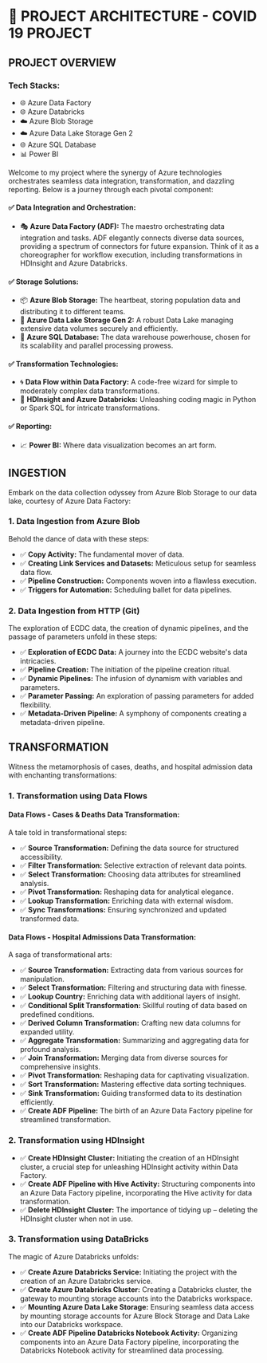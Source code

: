 # 🚀 PROJECT ARCHITECTURE - COVID 19 PROJECT

## PROJECT OVERVIEW

### Tech Stacks:
- 🌐 Azure Data Factory
- 🌐 Azure Databricks
- ☁️ Azure Blob Storage
- ☁️ Azure Data Lake Storage Gen 2
- 🌐 Azure SQL Database
- 📊 Power BI

Welcome to my project where the synergy of Azure technologies orchestrates seamless data integration, transformation, and dazzling reporting. Below is a journey through each pivotal component:

#### ✅ Data Integration and Orchestration:
- 🎭 **Azure Data Factory (ADF):** The maestro orchestrating data integration and tasks. ADF elegantly connects diverse data sources, providing a spectrum of connectors for future expansion. Think of it as a choreographer for workflow execution, including transformations in HDInsight and Azure Databricks.

#### ✅ Storage Solutions:
- 📦 **Azure Blob Storage:** The heartbeat, storing population data and distributing it to different teams.
- 📁 **Azure Data Lake Storage Gen 2:** A robust Data Lake managing extensive data volumes securely and efficiently.
- 💾 **Azure SQL Database:** The data warehouse powerhouse, chosen for its scalability and parallel processing prowess.

#### ✅ Transformation Technologies:
- 🌀 **Data Flow within Data Factory:** A code-free wizard for simple to moderately complex data transformations.
- 🌌 **HDInsight and Azure Databricks:** Unleashing coding magic in Python or Spark SQL for intricate transformations.

#### ✅ Reporting:
- 📈 **Power BI:** Where data visualization becomes an art form.

## INGESTION

Embark on the data collection odyssey from Azure Blob Storage to our data lake, courtesy of Azure Data Factory:

### 1. Data Ingestion from Azure Blob

Behold the dance of data with these steps:
- ✅ **Copy Activity:** The fundamental mover of data.
- ✅ **Creating Link Services and Datasets:** Meticulous setup for seamless data flow.
- ✅ **Pipeline Construction:** Components woven into a flawless execution.
- ✅ **Triggers for Automation:** Scheduling ballet for data pipelines.

### 2. Data Ingestion from HTTP (Git)

The exploration of ECDC data, the creation of dynamic pipelines, and the passage of parameters unfold in these steps:
- ✅ **Exploration of ECDC Data:** A journey into the ECDC website's data intricacies.
- ✅ **Pipeline Creation:** The initiation of the pipeline creation ritual.
- ✅ **Dynamic Pipelines:** The infusion of dynamism with variables and parameters.
- ✅ **Parameter Passing:** An exploration of passing parameters for added flexibility.
- ✅ **Metadata-Driven Pipeline:** A symphony of components creating a metadata-driven pipeline.

## TRANSFORMATION

Witness the metamorphosis of cases, deaths, and hospital admission data with enchanting transformations:

### 1. Transformation using Data Flows

#### Data Flows - Cases & Deaths Data Transformation:

A tale told in transformational steps:
- ✅ **Source Transformation:** Defining the data source for structured accessibility.
- ✅ **Filter Transformation:** Selective extraction of relevant data points.
- ✅ **Select Transformation:** Choosing data attributes for streamlined analysis.
- ✅ **Pivot Transformation:** Reshaping data for analytical elegance.
- ✅ **Lookup Transformation:** Enriching data with external wisdom.
- ✅ **Sync Transformations:** Ensuring synchronized and updated transformed data.

#### Data Flows - Hospital Admissions Data Transformation:

A saga of transformational arts:
- ✅ **Source Transformation:** Extracting data from various sources for manipulation.
- ✅ **Select Transformation:** Filtering and structuring data with finesse.
- ✅ **Lookup Country:** Enriching data with additional layers of insight.
- ✅ **Conditional Split Transformation:** Skillful routing of data based on predefined conditions.
- ✅ **Derived Column Transformation:** Crafting new data columns for expanded utility.
- ✅ **Aggregate Transformation:** Summarizing and aggregating data for profound analysis.
- ✅ **Join Transformation:** Merging data from diverse sources for comprehensive insights.
- ✅ **Pivot Transformation:** Reshaping data for captivating visualization.
- ✅ **Sort Transformation:** Mastering effective data sorting techniques.
- ✅ **Sink Transformation:** Guiding transformed data to its destination efficiently.
- ✅ **Create ADF Pipeline:** The birth of an Azure Data Factory pipeline for streamlined transformation.

### 2. Transformation using HDInsight

- ✅ **Create HDInsight Cluster:** Initiating the creation of an HDInsight cluster, a crucial step for unleashing HDInsight activity within Data Factory.
- ✅ **Create ADF Pipeline with Hive Activity:** Structuring components into an Azure Data Factory pipeline, incorporating the Hive activity for data transformation.
- ✅ **Delete HDInsight Cluster:** The importance of tidying up – deleting the HDInsight cluster when not in use.

### 3. Transformation using DataBricks

The magic of Azure Databricks unfolds:
- ✅ **Create Azure Databricks Service:** Initiating the project with the creation of an Azure Databricks service.
- ✅ **Create Azure Databricks Cluster:** Creating a Databricks cluster, the gateway to mounting storage accounts into the Databricks workspace.
- ✅ **Mounting Azure Data Lake Storage:** Ensuring seamless data access by mounting storage accounts for Azure Block Storage and Data Lake into our Databricks workspace.
- ✅ **Create ADF Pipeline Databricks Notebook Activity:** Organizing components into an Azure Data Factory pipeline, incorporating the Databricks Notebook activity for streamlined data processing.


